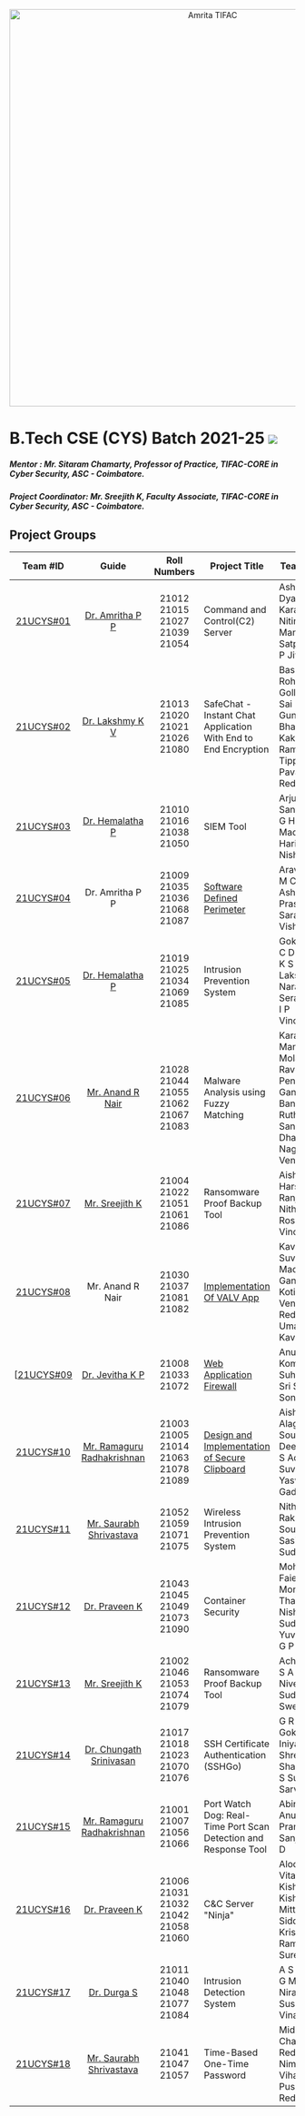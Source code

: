 <p align="center">
  <img src= "https://raw.githubusercontent.com/amrita-tifac-cys-btech/.github-private/refs/heads/main/profile/assets/AVV_CYS_Logo.png?token=GHSAT0AAAAAACRWUYJP2SOAOBWA7TQHAGWCZ6N3FYQ" alt="Amrita TIFAC" width=700 />
</p>

# B.Tech CSE (CYS) Batch 2021-25 ![](https://img.shields.io/badge/-Live-brightgreen)

##### Mentor : Mr. Sitaram Chamarty, Professor of Practice, TIFAC-CORE in Cyber Security, ASC - Coimbatore.
##### Project Coordinator: Mr. Sreejith K, Faculty Associate, TIFAC-CORE in Cyber Security, ASC - Coimbatore.

## Project Groups
| Team #ID | Guide                  | Roll Numbers           | Project Title     | Team Members      |
|:--------:|:----------------------:|:---------------------:|--------------------|------------|
|  [21UCYS#01]()     | [Dr. Amritha P P]()                  | 21012<br>21015<br>21027<br>21039<br>21054      | Command and Control(C2) Server                          | Ashwin Anand<br>Dyanesh S<br>Karaka Sri Sai Nitin<br>Manbendra Satpathy<br>P Jivan Prasadd          |
| [21UCYS#02]()     | [Dr. Lakshmy K V]()                  | 21013<br>21020<br>21021<br>21026<br>21080      | SafeChat - Instant Chat Application With End to End Encryption         | Basi Reddy Rohith Reddy<br>Golla Hemesh Sai<br>Gundala Kushal Bhavani Reddy<br>Kakara Manoj Ram<br>Tippireddy Pavan Kumar Reddy |
| [21UCYS#03]()     | [Dr. Hemalatha P]()                  | 21010<br>21016<br>21038<br>21050             | SIEM Tool                                            | Arjun C Santhosh<br>G H Hem Sagar<br>Madhav Harikumar<br>Nishanth S                                |
| [21UCYS#04](https://github.com/amrita-tifac-cys-btech/Software-Defined-Perimeter)     | Dr. Amritha P P                  | 21009<br>21035<br>21036<br>21068<br>21087      | [Software Defined Perimeter](https://github.com/amrita-tifac-cys-btech/Software-Defined-Perimeter)                                          | Aravind S<br>M C Vivek Veera<br>Ashwatha Prasad M K<br>Saranesh E S<br>Vishnu K                      |
| [21UCYS#05]()     | [Dr. Hemalatha P]()                  | 21019<br>21025<br>21034<br>21069<br>21085      | Intrusion Prevention System                                              | Gokulachselvan C D<br>K S Santhossh<br>Lakshmi Narayan P<br>Seran Pandiyan I P<br>Vinoth Kumar C    |
| [21UCYS#06]()     | [Mr. Anand R Nair]()                 | 21028<br>21044<br>21055<br>21062<br>21067<br>21083 | Malware Analysis using Fuzzy Matching                            | Karanam Hitesh Manjunath<br>Molabanti Naga Ravi Chandra<br>Penugonda V S Ganasekhar<br>Bandreddy Ruthwik Krishna<br>Sanneganti Dharmik<br>Nagireddy Venkata Revan |
| [21UCYS#07]()     | [Mr. Sreejith K]()                   | 21004<br>21022<br>21051<br>21061<br>21086      |  Ransomware Proof Backup Tool    | Aishwarya G S<br>Harshitha Ranjith<br>Nithin S<br>Roshni V<br>Vinoth Kumar D                        |
| [21UCYS#08](https://github.com/amrita-tifac-cys-btech/Implementatin-Of-VALV-App)     | Mr. Anand R Nair                 | 21030<br>21037<br>21081<br>21082             | [Implementation Of VALV App](https://github.com/amrita-tifac-cys-btech/Implementatin-Of-VALV-App)   | Kavali Sai Suvarchala<br>Madari Kuruba Ganesh<br>Koti Venkatadinesh Reddy Udumula<br>Umashankar Kavya |
| [[21UCYS#09](https://github.com/amrita-tifac-cys-btech/Web-Application-Firewall)     | [Dr. Jevitha K P]()                  | 21008<br>21033<br>21072                    | [Web Application Firewall](https://github.com/amrita-tifac-cys-btech/Web-Application-Firewall)                                    | Anuvarshini M K<br>Kommuri Sai Suhitha Bala<br>Sri Sai Tanvi Sonti                                  |
| [21UCYS#10](https://github.com/amrita-tifac-cys-btech/Design-and-Implementation-of-Secure-Clipboard)    | [Mr. Ramaguru Radhakrishnan]()       | 21003<br>21005<br>21014<br>21063<br>21078<br>21089 | [Design and Implementation of Secure Clipboard](https://github.com/amrita-tifac-cys-btech/Design-and-Implementation-of-Secure-Clipboard)                 | Aishwarya G<br>Alagu Soundarya G<br>Deepthi J<br>S Adhwaith<br>Suvetha D P<br>Yaswanth Gadamsetti    |
| [21UCYS#11]()    | [Mr. Saurabh Shrivastava]()         | 21052<br>21059<br>21071<br>21075             | Wireless Intrusion Prevention System                    | Nithya Pranav S<br>Rakshan K<br>Sourabh Sasikanthan<br>Sudipt Kumar                                |
| [21UCYS#12]()    | [Dr. Praveen K]()                    | 21043<br>21045<br>21049<br>21073<br>21090      | Container Security                                               | Mohamed Jasir Faiez M M<br>Monish Thanuvenkatesh<br>Nishant V<br>Sudeep V<br>Yuvaraj Kumar G P      |
| [21UCYS#13]()    | [Mr. Sreejith K]()                   | 21002<br>21046<br>21053<br>21074<br>21079      | Ransomware Proof Backup Tool                                   | Achyuth Anand<br>S A Mukesh<br>Nived Dineshan<br>Sudhir R T<br>Swetha V                             |
| [21UCYS#14]()    | [Dr. Chungath Srinivasan]()          | 21017<br>21018<br>21023<br>21070<br>21076      | SSH Certificate Authentication (SSHGo)                                   | G R Nitin<br>Gokul<br>Iniyan R<br>Shree Om Sharma<br>S Suganth Sarvesh                              |
| [21UCYS#15]()    | [Mr. Ramaguru Radhakrishnan]()       | 21001<br>21007<br>21056<br>21066             | Port Watch Dog: Real-Time Port Scan Detection and Response Tool                                       | Abinesh G<br>Anu Priya P<br>Pranav S R<br>Sanjai Prashad D                       |
| [21UCYS#16]()    | [Dr. Praveen K]()                   | 21006<br>21031<br>21032<br>21042<br>21058<br>21060 | C&C Server "Ninja"                 | Alooysius Vitalian J<br>Kishanth K<br>Kishore M<br>Mittul R<br>Siddharth Krishna R<br>Ram Surya Suresh Kumar |
| [21UCYS#17]()    | [Dr. Durga S]()                      | 21011<br>21040<br>21048<br>21077<br>21084      | Intrusion Detection System              | A S Deepan<br>G Manomithran<br>Niran R<br>Sushmanth V M<br>Vinayak R                                |
| [21UCYS#18]()    | [Mr. Saurabh Shrivastava]()          | 21041<br>21047<br>21057                    | Time-Based One-Time Password                 | Middivari Charan Kumar Reddy<br>Nimmakayala Vihalroy<br>Pushpanth Reddy P                           |
